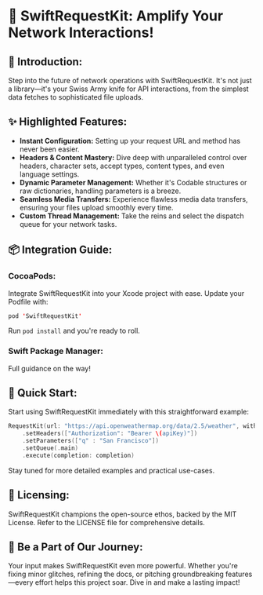 
# 🚀 SwiftRequestKit: Amplify Your Network Interactions!

## 📖 Introduction:
Step into the future of network operations with SwiftRequestKit. It's not just a library—it's your Swiss Army knife for API interactions, from the simplest data fetches to sophisticated file uploads.

## ✨ Highlighted Features:
- **Instant Configuration:** Setting up your request URL and method has never been easier.
- **Headers & Content Mastery:** Dive deep with unparalleled control over headers, character sets, accept types, content types, and even language settings.
- **Dynamic Parameter Management:** Whether it's Codable structures or raw dictionaries, handling parameters is a breeze.
- **Seamless Media Transfers:** Experience flawless media data transfers, ensuring your files upload smoothly every time.
- **Custom Thread Management:** Take the reins and select the dispatch queue for your network tasks.

## 📦 Integration Guide:

### CocoaPods:
Integrate SwiftRequestKit into your Xcode project with ease. Update your Podfile with:
```swift
pod 'SwiftRequestKit'
```
Run `pod install` and you're ready to roll.

### Swift Package Manager:
Full guidance on the way!

## 🎯 Quick Start:
Start using SwiftRequestKit immediately with this straightforward example:

```swift
RequestKit(url: "https://api.openweathermap.org/data/2.5/weather", with: .get)
    .setHeaders(["Authorization": "Bearer \(apiKey)"])
    .setParameters(["q" : "San Francisco"])
    .setQueue(.main)
    .execute(completion: completion)
```
Stay tuned for more detailed examples and practical use-cases.

## 📄 Licensing:
SwiftRequestKit champions the open-source ethos, backed by the MIT License. Refer to the LICENSE file for comprehensive details.

## 🤝 Be a Part of Our Journey:
Your input makes SwiftRequestKit even more powerful. Whether you're fixing minor glitches, refining the docs, or pitching groundbreaking features—every effort helps this project soar. Dive in and make a lasting impact!
